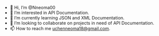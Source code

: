 - 👋 Hi, I’m @Nneoma00
- 👀 I’m interested in API Documentation.
- 🌱 I’m currently learning JSON and XML Documentation.
- 💞️ I’m looking to collaborate on projects in need of API Documentation.
- 📫 How to reach me uchenneoma18@gmail.com.

<!---
Nneoma00/Nneoma00 is a ✨ special ✨ repository because its `README.md` (this file) appears on your GitHub profile.
You can click the Preview link to take a look at your changes.
--->
